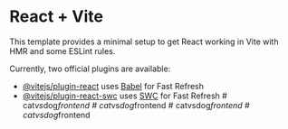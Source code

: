 # React + Vite

This template provides a minimal setup to get React working in Vite with HMR and some ESLint rules.

Currently, two official plugins are available:

- [@vitejs/plugin-react](https://github.com/vitejs/vite-plugin-react/blob/main/packages/plugin-react/README.md) uses [Babel](https://babeljs.io/) for Fast Refresh
- [@vitejs/plugin-react-swc](https://github.com/vitejs/vite-plugin-react-swc) uses [SWC](https://swc.rs/) for Fast Refresh
#   c a t _ v s _ d o g _ f r o n t e n d  
 #   c a t _ v s _ d o g _ f r o n t e n d  
 #   c a t v s d o g _ f r o n t e n d  
 #   c a t v s d o g _ f r o n t e n d  
 